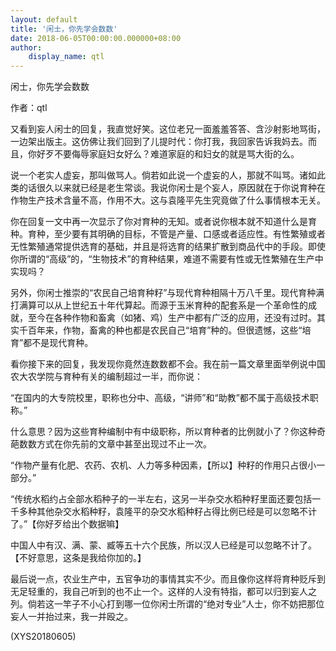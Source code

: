```yaml
---
layout: default
title: '闲士，你先学会数数'
date: 2018-06-05T00:00:00.000000+08:00
author:
    display_name: qtl
---
```


闲士，你先学会数数

作者：qtl

又看到妄人闲士的回复，我直觉好笑。这位老兄一面羞羞答答、含沙射影地骂街，一边架出版主。这仿佛让我们回到了儿提时代：你打我，我回家告诉我妈去。而且，你好歹不要侮辱家庭妇女好么？难道家庭的和妇女的就是骂大街的么。

说一个老实人虚妄，那叫做骂人。倘若如此说一个虚妄的人，那就不叫骂。诸如此类的话很久以来就已经是老生常谈。我说你闲士是个妄人，原因就在于你说育种在作物生产技术含量不高，作用不大。这与袁隆平先生究竟做了什么事情根本无关。

你在回复一文中再一次显示了你对育种的无知。或者说你根本就不知道什么是育种。育种，至少要有其明确的目标，不管是产量、口感或者适应性。有性繁殖或者无性繁殖通常提供选育的基础，并且是将选育的结果扩散到商品代中的手段。即使你所谓的“高级”的，“生物技术”的育种结果，难道不需要有性或无性繁殖在生产中实现吗？

另外，你闲士推崇的“农民自己培育种籽”与现代育种相隔十万八千里。现代育种满打满算可以从上世纪五十年代算起。而源于玉米育种的配套系是一个革命性的成就，至今在各种作物和畜禽（如猪、鸡）生产中都有广泛的应用，还没有过时。其实千百年来，作物，畜禽的种也都是农民自己“培育”种的。但很遗憾，这些“培育”都不是现代育种。

看你接下来的回复，我发现你竟然连数数都不会。我在前一篇文章里面举例说中国农大农学院与育种有关的编制超过一半，而你说：

“在国内的大专院校里，职称也分中、高级，“讲师”和“助教”都不属于高级技术职称。”

什么意思？因为这些育种编制中有中级职称，所以育种者的比例就小了？你这种奇葩数数方式在你先前的文章中甚至出现过不止一次。

“作物产量有化肥、农药、农机、人力等多种因素，【所以】种籽的作用只占很小一部分。”

“传统水稻约占全部水稻种子的一半左右，这另一半杂交水稻种籽里面还要包括一千多种其他杂交水稻种籽，袁隆平的杂交水稻种籽占得比例已经是可以忽略不计了。”【你好歹给出个数据嘛】

中国人中有汉、满、蒙、臧等五十六个民族，所以汉人已经是可以忽略不计了。【不好意思，这条是我给你加的。】

最后说一点，农业生产中，五官争功的事情其实不少。而且像你这样将育种贬斥到无足轻重的，我自己听到的也不止一个。这样的人没有特指，都可以归到妄人之列。倘若这一竿子不小心打到哪一位你闲士所谓的“绝对专业”人士，你不妨把那位妄人一并抬过来，我一并殴之。

(XYS20180605)

